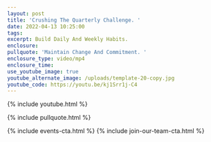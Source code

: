 ```yaml
---
layout: post
title: 'Crushing The Quarterly Challenge. '
date: 2022-04-13 10:25:00
tags:
excerpt: Build Daily And Weekly Habits.
enclosure:
pullquote: 'Maintain Change And Commitment. '
enclosure_type: video/mp4
enclosure_time:
use_youtube_image: true
youtube_alternate_image: /uploads/template-20-copy.jpg
youtube_code: https://youtu.be/kj1Srr1j-C4
---
```

{% include youtube.html %}

{% include pullquote.html %}

{% include events-cta.html %} {% include join-our-team-cta.html %}
